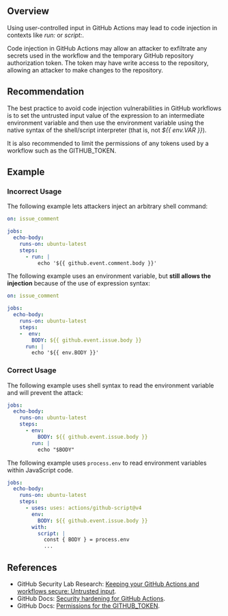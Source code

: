 ## Overview

Using user-controlled input in GitHub Actions may lead to code injection in contexts like _run:_ or _script:_.

Code injection in GitHub Actions may allow an attacker to exfiltrate any secrets used in the workflow and the temporary GitHub repository authorization token. The token may have write access to the repository, allowing an attacker to make changes to the repository.

## Recommendation

The best practice to avoid code injection vulnerabilities in GitHub workflows is to set the untrusted input value of the expression to an intermediate environment variable and then use the environment variable using the native syntax of the shell/script interpreter (that is, not _${{ env.VAR }}_).

It is also recommended to limit the permissions of any tokens used by a workflow such as the GITHUB_TOKEN.

## Example

### Incorrect Usage

The following example lets attackers inject an arbitrary shell command:

```yaml
on: issue_comment

jobs:
  echo-body:
    runs-on: ubuntu-latest
    steps:
      - run: |
          echo '${{ github.event.comment.body }}'
```

The following example uses an environment variable, but **still allows the injection** because of the use of expression syntax:

```yaml
on: issue_comment

jobs:
  echo-body:
    runs-on: ubuntu-latest
    steps:
    -  env:
        BODY: ${{ github.event.issue.body }}
      run: |
        echo '${{ env.BODY }}'
```

### Correct Usage

The following example uses shell syntax to read the environment variable and will prevent the attack:

```yaml
jobs:
  echo-body:
    runs-on: ubuntu-latest
    steps:
      - env:
          BODY: ${{ github.event.issue.body }}
        run: |
          echo "$BODY"
```

The following example uses `process.env` to read environment variables within JavaScript code.

```yaml
jobs:
  echo-body:
    runs-on: ubuntu-latest
    steps:
      - uses: uses: actions/github-script@v4
        env:
          BODY: ${{ github.event.issue.body }}
        with:
          script: |
            const { BODY } = process.env
            ...
```

## References

- GitHub Security Lab Research: [Keeping your GitHub Actions and workflows secure: Untrusted input](https://securitylab.github.com/research/github-actions-untrusted-input).
- GitHub Docs: [Security hardening for GitHub Actions](https://docs.github.com/en/actions/security-guides/security-hardening-for-github-actions).
- GitHub Docs: [Permissions for the GITHUB_TOKEN](https://docs.github.com/en/actions/security-guides/automatic-token-authentication#permissions-for-the-github_token).
